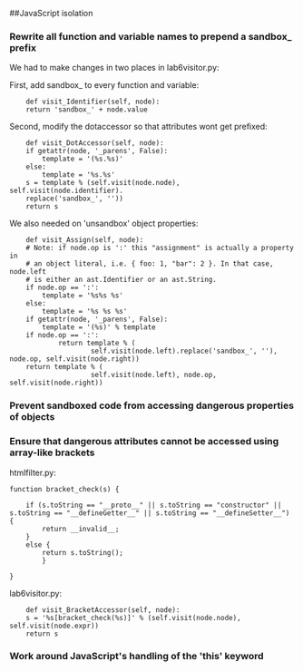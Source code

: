 ##JavaScript isolation

### Rewrite all function and variable names to prepend a sandbox_ prefix

We had to make changes in two places in lab6visitor.py:

First, add sandbox_ to every function and variable:

        def visit_Identifier(self, node):
        return 'sandbox_' + node.value
        
Second, modify the dotaccessor so that attributes wont get prefixed:

        def visit_DotAccessor(self, node):
        if getattr(node, '_parens', False):
            template = '(%s.%s)'
        else:
            template = '%s.%s'
        s = template % (self.visit(node.node), self.visit(node.identifier).
		replace('sandbox_', ''))
        return s
        
We also needed on 'unsandbox' object properties:

        def visit_Assign(self, node):
        # Note: if node.op is ':' this "assignment" is actually a property in
        # an object literal, i.e. { foo: 1, "bar": 2 }. In that case, node.left
        # is either an ast.Identifier or an ast.String.
        if node.op == ':':
            template = '%s%s %s'
        else:
            template = '%s %s %s'
        if getattr(node, '_parens', False):
            template = '(%s)' % template
        if node.op == ':':
                return template % (
                        self.visit(node.left).replace('sandbox_', ''), node.op, self.visit(node.right))
        return template % (
                        self.visit(node.left), node.op, self.visit(node.right))

### Prevent sandboxed code from accessing dangerous properties of objects


    
### Ensure that dangerous attributes cannot be accessed using array-like brackets
htmlfilter.py:

    function bracket_check(s) {
    
        if (s.toString == "__proto__" || s.toString == "constructor" || s.toString == "__defineGetter__" || s.toString == "__defineSetter__") {
            return __invalid__;
        }
        else {
            return s.toString();
            }

    }
    
lab6visitor.py:

        def visit_BracketAccessor(self, node):
        s = '%s[bracket_check(%s)]' % (self.visit(node.node), self.visit(node.expr))
        return s    

### Work around JavaScript's handling of the 'this' keyword